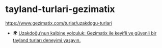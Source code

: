 # tayland-turlari-gezimatix
https://www.gezimatix.com/turlar/uzakdogu-turlari


- 🌍 [Uzakdoğu’nun kalbine yolculuk: Gezimatix ile keyifli ve güvenli bir tayland turları deneyimi yaşayın.](https://www.gezimatix.com/turlar/uzakdogu-turlari)
